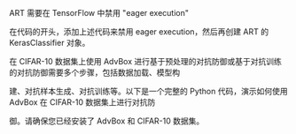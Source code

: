 ART 需要在 TensorFlow 中禁用 "eager execution"

在代码的开头，添加上述代码来禁用 eager execution，然后再创建 ART 的 KerasClassifier 对象。

在 CIFAR-10 数据集上使用 AdvBox 进行基于预处理的对抗防御或基于对抗训练的对抗防御需要多个步骤，包括数据加载、模型构

建、对抗样本生成、对抗训练等。以下是一个完整的 Python 代码，演示如何使用 AdvBox 在 CIFAR-10 数据集上进行对抗防

御。请确保您已经安装了 AdvBox 和 CIFAR-10 数据集。